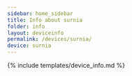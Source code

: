 ```yaml
---
sidebar: home_sidebar
title: Info about surnia
folder: info
layout: deviceinfo
permalink: /devices/surnia/
device: surnia
---
```

{% include templates/device_info.md %}
